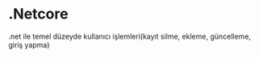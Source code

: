 # .Netcore
.net ile temel düzeyde kullanıcı işlemleri(kayıt silme, ekleme, güncelleme, giriş yapma)

